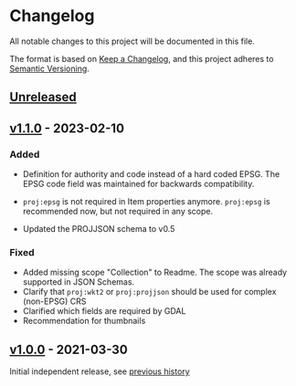 # Changelog
All notable changes to this project will be documented in this file.

The format is based on [Keep a Changelog](https://keepachangelog.com/en/1.0.0/),
and this project adheres to [Semantic Versioning](https://semver.org/spec/v2.0.0.html).

## [Unreleased]

## [v1.1.0] - 2023-02-10

### Added
- Definition for authority and code instead of a hard coded EPSG. The EPSG code field was maintained for backwards compatibility.

- `proj:epsg` is not required in Item properties anymore. `proj:epsg` is recommended now, but not required in any scope.
- Updated the PROJJSON schema to v0.5

### Fixed

- Added missing scope "Collection" to Readme. The scope was already supported in JSON Schemas.
- Clarify that `proj:wkt2` or `proj:projjson` should be used for complex (non-EPSG) CRS
- Clarified which fields are required by GDAL
- Recommendation for thumbnails

## [v1.0.0] - 2021-03-30

Initial independent release, see [previous history](https://github.com/radiantearth/stac-spec/commits/v1.0.0-rc.2/extensions/projection)

[Unreleased]: <https://github.com/stac-extensions/projection/compare/v1.1.0...HEAD>
[v1.1.0]: <https://github.com/stac-extensions/projection/compare/v1.0.0...v1.1.0>
[v1.0.0]: <https://github.com/stac-extensions/projection/tree/v1.0.0>
